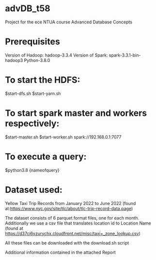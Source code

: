 # advDB_t58

Project for the ece NTUA course Advanced Database Concepts

# Prerequisites

Version of Hadoop: hadoop-3.3.4
Version of Spark: spark-3.3.1-bin-hadoop3
Python-3.8.0

# To start the HDFS:

$start-dfs.sh
$start-yarn.sh

# To start spark master and workers respectively:

$start-master.sh
$start-worker.sh spark://192.168.0.1:7077

# To execute a query:

$python3.8 {nameofquery}

# Dataset used:

Yellow Taxi Trip Records from January 2022 to June 2022 (found at:https://www.nyc.gov/site/tlc/about/tlc-trip-record-data.page)

The dataset consists of 6 parquet format files, one for each month. 
Additionally we use a csv file that translates location id to Location Name (found at https://d37ci6vzurychx.cloudfront.net/misc/taxi+_zone_lookup.csv)

All these files can be downloaded with the download.sh script

Additional information contained in the attached Report
